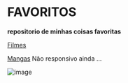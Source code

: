 # FAVORITOS

**repositorio de minhas coisas favoritas**

[Filmes](https://ggvictor.github.io/favorites/moviesfav/index.html)

[Mangas](https://ggvictor.github.io/favorites/mangafav/index.html) Não responsivo ainda ...

![image](https://github.com/ggvictor/favorites/assets/107512940/e780cfd5-a517-4046-9dc8-3059a8afa9e8)


